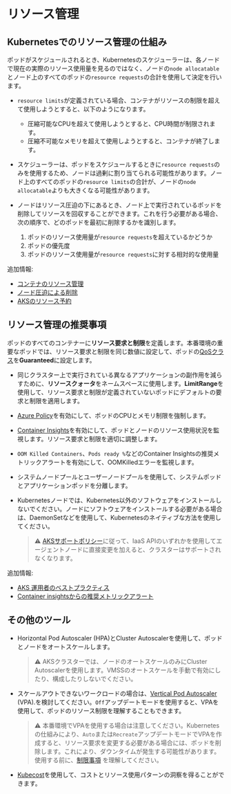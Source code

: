 # リソース管理

## Kubernetesでのリソース管理の仕組み

ポッドがスケジュールされるとき、Kubernetesのスケジューラーは、各ノードで現在の実際のリソース使用量を見るのではなく、ノードの`node allocatable`とノード上のすべてのポッドの`resource requests`の合計を使用して決定を行います。

- `resource limits`が定義されている場合、コンテナがリソースの制限を超えて使用しようとすると、以下のようになります。
  - 圧縮可能なCPUを超えて使用しようとすると、CPU時間が制限されます。
  - 圧縮不可能なメモリを超えて使用しようとすると、コンテナが終了します。

- スケジューラーは、ポッドをスケジュールするときに`resource requests`のみを使用するため、ノードは過剰に割り当てられる可能性があります。ノード上のすべてのポッドの`resource limits`の合計が、ノードの`node allocatable`よりも大きくなる可能性があります。

- ノードはリソース圧迫の下にあるとき、ノード上で実行されているポッドを削除してリソースを回収することができます。これを行う必要がある場合、次の順序で、どのポッドを最初に削除するかを識別します。
  1. ポッドのリソース使用量が`resource requests`を超えているかどうか
  2. ポッドの優先度
  3. ポッドのリソース使用量が`resource requests`に対する相対的な使用量

追加情報:

- [コンテナのリソース管理](https://kubernetes.io/ja/docs/concepts/configuration/manage-resources-containers/)
- [ノード圧迫による削除](https://kubernetes.io/ja/docs/concepts/scheduling-eviction/node-pressure-eviction/)
- [AKSのリソース予約](https://docs.microsoft.com/ja-jp/azure/aks/concepts-clusters-workloads#resource-reservations)

## リソース管理の推奨事項

ポッドのすべてのコンテナーに**リソース要求と制限**を定義します。本番環境の重要なポッドでは、リソース要求と制限を同じ数値に設定して、ポッドの[QoSクラス](https://kubernetes.io/docs/tasks/configure-pod-container/quality-service-pod/)を**Guaranteed**に設定します。

- 同じクラスター上で実行されている異なるアプリケーションの副作用を減らすために、**リソースクォータ**をネームスペースに使用します。**LimitRange**を使用して、リソース要求と制限が定義されていないポッドにデフォルトの要求と制限を適用します。

- [Azure Policy](https://docs.microsoft.com/azure/aks/policy-reference)を有効にして、ポッドのCPUとメモリ制限を強制します。

- [Container Insights](https://docs.microsoft.com/azure/azure-monitor/containers/container-insights-overview)を有効にして、ポッドとノードのリソース使用状況を監視します。リソース要求と制限を適切に調整します。

- `OOM Killed Containers`、`Pods ready %`などのContainer Insightsの推奨メトリックアラートを有効にして、OOMKilledエラーを監視します。

- システムノードプールとユーザーノードプールを使用して、システムポッドとアプリケーションポッドを分離します。

- Kubernetesノードでは、Kubernetes以外のソフトウェアをインストールしないでください。ノードにソフトウェアをインストールする必要がある場合は、DaemonSetなどを使用して、Kubernetesのネイティブな方法を使用してください。

  > ⚠️
  > [AKSサポートポリシー](https://docs.microsoft.com/azure/aks/support-policies#shared-responsibility)に従って、IaaS APIのいずれかを使用してエージェントノードに直接変更を加えると、クラスターはサポートされなくなります。

追加情報:

- [AKS 運用者のベストプラクティス](https://docs.microsoft.com/azure/aks/operator-best-practices-scheduler)
- [Container insightsからの推奨メトリックアラート](https://docs.microsoft.com/azure/azure-monitor/containers/container-insights-metric-alerts)

## その他のツール

- Horizontal Pod Autoscaler (HPA)とCluster Autoscalerを使用して、ポッドとノードをオートスケールします。

  > ⚠️
  > AKSクラスターでは、ノードのオートスケールのみにCluster Autoscalerを使用します。VMSSのオートスケールを手動で有効にしたり、構成したりしないでください。



- スケールアウトできないワークロードの場合は、[Vertical Pod Autoscaler](https://github.com/kubernetes/autoscaler/tree/master/vertical-pod-autoscaler) (VPA).を検討してください。`Off`アップデートモードを使用すると、VPAを使用して、ポッドのリソース制限を理解することもできます。
  
  > ⚠️
  > 本番環境でVPAを使用する場合は注意してください。Kubernetesの仕組みにより、`Auto`または`Recreate`アップデートモードでVPAを作成すると、リソース要求を変更する必要がある場合には、ポッドを削除します。これにより、ダウンタイムが発生する可能性があります。使用する前に、[制限事項](https://github.com/kubernetes/autoscaler/tree/master/vertical-pod-autoscaler#known-limitations) を理解してください。

- [Kubecost](https://www.kubecost.com/)を使用して、コストとリソース使用パターンの洞察を得ることができます。
